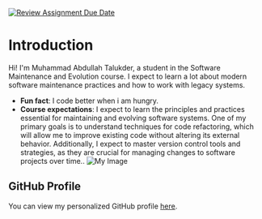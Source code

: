 [![Review Assignment Due Date](https://classroom.github.com/assets/deadline-readme-button-22041afd0340ce965d47ae6ef1cefeee28c7c493a6346c4f15d667ab976d596c.svg)](https://classroom.github.com/a/O-1AGqKT)

# Introduction
Hi! I'm Muhammad Abdullah Talukder, a student in the Software Maintenance
and Evolution course.
I expect to learn a lot about modern software maintenance
practices and how to work with legacy systems.
- **Fun fact**: I code better when i am hungry.
- **Course expectations**: I expect to learn the principles and practices essential for maintaining and evolving software systems. One of my primary goals is to understand techniques for code refactoring, which will allow me to improve existing code without altering its external behavior. Additionally, I expect to master version control tools and strategies, as they are crucial for managing changes to software projects over time..
![My Image](image.jpg) <!-- Link to the uploaded image -->
## GitHub Profile
You can view my personalized GitHub profile
[here](https://github.com/muhammadidthis).
